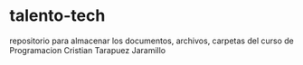 # talento-tech
repositorio para almacenar los documentos, archivos, carpetas del curso de Programacion
Cristian Tarapuez Jaramillo
